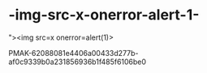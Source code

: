 # -img-src-x-onerror-alert-1-
">&lt;img src=x onerror=alert(1)>


  PMAK-62088081e4406a00433d277b-af0c9339b0a231856936b1f485f6106be0
